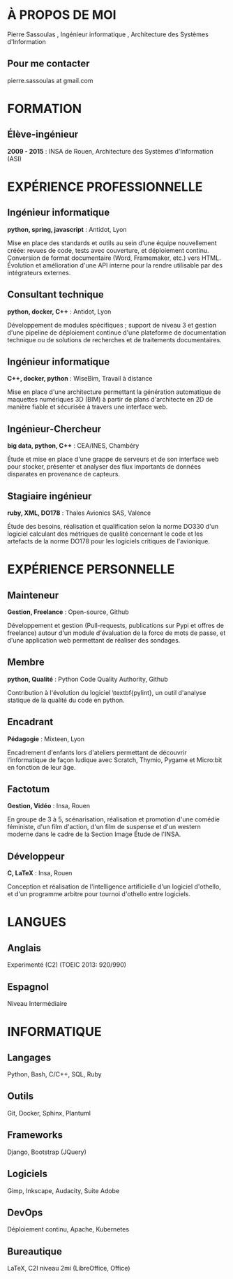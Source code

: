 # À PROPOS DE MOI

Pierre  Sassoulas , Ingénieur informatique , Architecture des Systèmes d'Information

## Pour me contacter

pierre.sassoulas at gmail.com


# FORMATION

## Élève-ingénieur

**2009 - 2015** : INSA de Rouen, Architecture des Systèmes d'Information (ASI)




# EXPÉRIENCE PROFESSIONNELLE

## Ingénieur informatique

**__python__, __spring__, __javascript__** : Antidot, Lyon

 Mise en place des standards et outils au sein d'une équipe nouvellement créée: revues de code, tests avec couverture, et déploiement continu. Conversion de format documentaire (Word, Framemaker, etc.) vers HTML. Évolution et amélioration d'une API interne pour la rendre utilisable par des intégrateurs externes.


## Consultant technique

**__python__, __docker__, __C++__** : Antidot, Lyon

 Développement de modules spécifiques ; support de niveau 3 et gestion d'une pipeline de déploiement continue d'une plateforme de documentation technique ou de solutions de recherches et de traitements documentaires.


## Ingénieur informatique

**__C++__, __docker__, __python__** : WiseBim, Travail à distance

 Mise en place d'une architecture permettant la génération automatique de maquettes numériques 3D (BIM) à partir de plans d'architecte en 2D de manière fiable et sécurisée à travers une interface web.


## Ingénieur-Chercheur

**__big data__, __python__, __C++__** : CEA/INES, Chambéry

 Étude et mise en place d'une grappe de serveurs et de son interface web pour stocker, présenter et analyser des flux importants de données disparates en provenance de capteurs.


## Stagiaire ingénieur

**__ruby__,  __XML__, __DO178__** : Thales Avionics SAS, Valence

 Étude des besoins, réalisation et qualification selon la norme DO330 d'un logiciel calculant des métriques de qualité concernant le code et les artefacts de la norme DO178 pour les logiciels critiques de l'avionique.


# EXPÉRIENCE PERSONNELLE

## Mainteneur

**__Gestion__, __Freelance__** : Open-source, Github

 Développement et gestion (Pull-requests, publications sur Pypi et offres de freelance) autour d'un module d'évaluation de la force de mots de passe, et d'une application web permettant de réaliser des sondages.


## Membre

**__python__, __Qualité__** : Python Code Quality Authority, Github

 Contribution à l'évolution du logiciel \textbf{pylint}, un outil d'analyse statique de la qualité du code en python.


## Encadrant

**__Pédagogie__** : Mixteen, Lyon

 Encadrement d'enfants lors d'ateliers permettant de découvrir l’informatique de façon ludique avec Scratch, Thymio, Pygame et Micro$:$bit en fonction de leur âge.


## Factotum

**__Gestion__, __Vidéo__** : Insa, Rouen

 En groupe de 3 à 5, scénarisation, réalisation et promotion d'une comédie féministe, d'un film d'action, d'un film de suspense et d'un western moderne dans le cadre de la Section Image Étude de l'INSA.


## Développeur

**__C__, __LaTeX__** : Insa, Rouen

 Conception et réalisation de l'intelligence artificielle d'un logiciel d'othello, et d'un programme arbitre pour tournoi d'othello entre logiciels.


# LANGUES

## Anglais

Experimenté (C2) (TOEIC 2013: 920/990)

## Espagnol

Niveau Intermédiaire

# INFORMATIQUE

## __Langages__

Python, Bash, C/C++, SQL, Ruby

## __Outils__

Git, Docker, Sphinx, Plantuml

## __Frameworks__

Django, Bootstrap (JQuery)

## __Logiciels__

Gimp, Inkscape, Audacity, Suite Adobe

## __DevOps__

Déploiement continu, Apache, Kubernetes

## __Bureautique__

LaTeX, C2I niveau 2mi (LibreOffice, Office)
